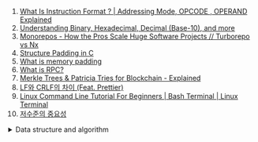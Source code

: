 1. [What Is Instruction Format ? | Addressing Mode, OPCODE , OPERAND Explained](https://youtu.be/jTa0w-MxFJE)
1. [Understanding Binary, Hexadecimal, Decimal (Base-10), and more](https://youtu.be/ZL-LhaaMTTE)
1. [Monorepos - How the Pros Scale Huge Software Projects // Turborepo vs Nx](https://youtu.be/9iU_IE6vnJ8)
1. [Structure Padding in C](https://youtu.be/aROgtACPjjg)
1. [What is memory padding](https://youtu.be/8wHoI-6R0CQ)
1. [What is RPC?](https://youtu.be/MdaGuP6-bKs)
1. [Merkle Trees & Patricia Tries for Blockchain - Explained](https://youtu.be/QlawpoK4g5A)
1. [LF와 CRLF의 차이 (Feat. Prettier)](https://velog.io/@jakeseo_me/LF%EC%99%80-CRLF%EC%9D%98-%EC%B0%A8%EC%9D%B4-Feat.-Prettier)
1. [Linux Command Line Tutorial For Beginners | Bash Terminal | Linux Terminal](https://youtube.com/playlist?list=PLS1QulWo1RIb9WVQGJ_vh-RQusbZgO_As)
1. [저수준의 중요성](https://youtu.be/7aYbwgMoUdE)

<details>
<summary>Data structure and algorithm</summary>

1. [Binary Search Tree - Beau teaches JavaScript](https://youtu.be/5cU1ILGy6dM)
</details>
